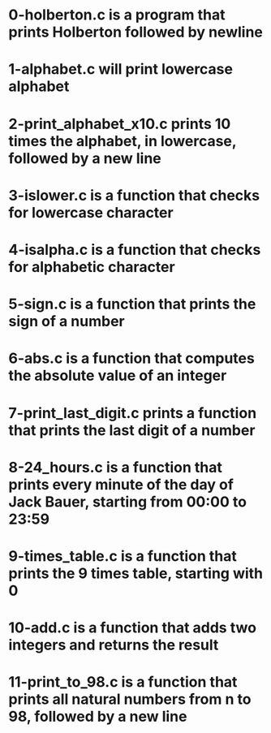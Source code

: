 # 0-holberton.c is a program that prints Holberton followed by newline
# 1-alphabet.c will print lowercase alphabet
# 2-print_alphabet_x10.c prints 10 times the alphabet, in lowercase, followed by a new line
# 3-islower.c is a function that checks for lowercase character
# 4-isalpha.c is a function that checks for alphabetic character
# 5-sign.c is a function that prints the sign of a number
# 6-abs.c is a function that computes the absolute value of an integer
# 7-print_last_digit.c prints a function that prints the last digit of a number
# 8-24_hours.c is a function that prints every minute of the day of Jack Bauer, starting from 00:00 to 23:59
# 9-times_table.c is a function that prints the 9 times table, starting with 0
# 10-add.c is a function that adds two integers and returns the result
# 11-print_to_98.c is a function that prints all natural numbers from n to 98, followed by a new line

